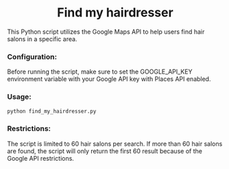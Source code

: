 # <div align=center>Find my hairdresser</div>

This Python script utilizes the Google Maps API to help users find hair salons in a specific area.

### Configuration:
Before running the script, make sure to set the GOOGLE_API_KEY environment variable with your Google API key with Places API enabled.

### Usage:
```bash
python find_my_hairdresser.py
```

### Restrictions:

The script is limited to 60 hair salons per search. If more than 60 hair salons are found, the script will only return the first 60 result because of the Google API restrictions.